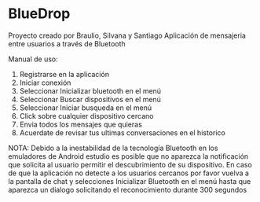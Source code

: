 # BlueDrop
Proyecto creado por Braulio, Silvana y Santiago
Aplicación de mensajeria entre usuarios a través de Bluetooth

Manual de uso:
1. Registrarse en la aplicación
2. Iniciar conexión
3. Seleccionar Inicializar bluetooth en el menú
4. Seleccionar Buscar dispositivos en el menú
5. Seleccionar Iniciar busqueda en el menú
6. Click sobre cualquier dispositivo cercano
7. Envia todos los mensajes que quieras
8. Acuerdate de revisar tus ultimas conversaciones en el historico

NOTA: Debido a la inestabilidad de la tecnología Bluetooth en los emuladores de Android estudio es posible que no aparezca la notificación que solicita al usuario
permitir el descubrimiento de su dispositivo. En caso de que la aplicación no detecte a los usuarios cercanos por favor vuelva a la pantalla de chat y selecciones
Inicializar Bluetooth en el menú hasta que aparezca un dialogo solicitando el reconocimiento durante 300 segundos
